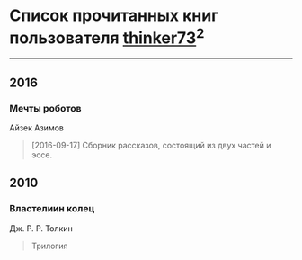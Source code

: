 # Список прочитанных книг пользователя [thinker73](http://openid.yandex.ru/thinker73/)<sup>2</sup>
---

## 2016

### Мечты роботов
Айзек Азимов
> [2016-09-17] Сборник рассказов, состоящий из двух частей и эссе.



## 2010

### Властелиин колец
Дж. Р. Р. Толкин
> Трилогия



